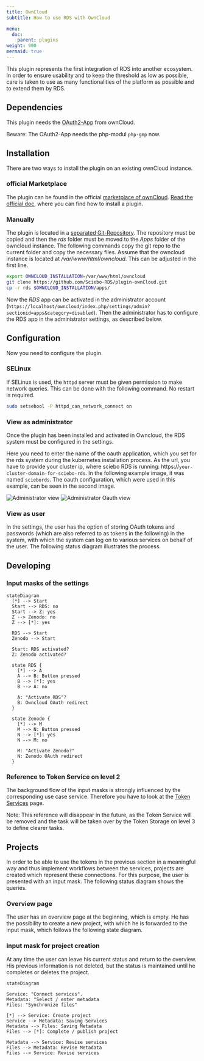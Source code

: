 ```yaml
---
title: OwnCloud
subtitle: How to use RDS with OwnCloud

menu:
  doc:
    parent: plugins
weight: 900
mermaid: true
---
```



This plugin represents the first integration of RDS into another ecosystem. In order to ensure usability and to keep the threshold as low as possible, care is taken to use as many functionalities of the platform as possible and to extend them by RDS.

## Dependencies

This plugin needs the [OAuth2-App](https://marketplace.owncloud.com/apps/oauth2) from ownCloud.

Beware: The OAuth2-App needs the php-modul `php-gmp` now.

## Installation

There are two ways to install the plugin on an existing ownCloud instance.

### official Marketplace

The plugin can be found in the official [marketplace of ownCloud](https://marketplace.owncloud.com/apps/rds). [Read the official doc](https://doc.owncloud.com/server/admin_manual/installation/apps_management_installation.html), where you can find how to install a plugin.

### Manually

The plugin is located in a [separated Git-Repository](https://github.com/Sciebo-RDS/plugin-ownCloud.git). The repository must be copied and then the *rds* folder must be moved to the *Apps* folder of the owncloud instance. The following commands copy the git repo to the current folder and copy the necessary files. Assume that the owncloud instance is located at */var/www/html/owncloud*. This can be adjusted in the first line.

```bash
export OWNCLOUD_INSTALLATION=/var/www/html/owncloud
git clone https://github.com/Sciebo-RDS/plugin-ownCloud.git
cp -r rds $OWNCLOUD_INSTALLATION/apps/
```

Now the *RDS* app can be activated in the administrator account (`https://localhost/owncloud/index.php/settings/admin?sectionid=apps&category=disabled`). Then the administrator has to configure the RDS app in the administrator settings, as described below.

## Configuration

Now you need to configure the plugin.

### SELinux

If SELinux is used, the `httpd` server must be given permission to make network queries. This can be done with the following command. No restart is required.

```bash
sudo setsebool -P httpd_can_network_connect on
```

### View as administrator

Once the plugin has been installed and activated in Owncloud, the RDS system must be configured in the settings.

Here you need to enter the name of the oauth application, which you set for the rds system during the kubernetes installation process. As the url, you have to provide your cluster ip, where sciebo RDS is running: https://`your-cluster-domain-for-sciebo-rds`. In the following example image, it was named `sciebords`. The oauth configuration, which were used in this example, can be seen in the second image.

![Administrator view](/images/oc-plugin-view-admin.png)
![Administrator Oauth view](/images/oc-plugin-view-admin-oauth.png)

### View as user

In the settings, the user has the option of storing OAuth tokens and passwords (which are also referred to as tokens in the following) in the system, with which the system can log on to various services on behalf of the user. The following status diagram illustrates the process.

## Developing

### Input masks of the settings

```mermaid
stateDiagram
  [*] --> Start
  Start --> RDS: no
  Start --> Z: yes
  Z --> Zenodo: no
  Z --> [*]: yes

  RDS --> Start
  Zenodo --> Start

  Start: RDS activated?
  Z: Zenodo activated?

  state RDS {
    [*] --> A
    A --> B: Button pressed
    B --> [*]: yes
    B --> A: no

    A: "Activate RDS"?
    B: Owncloud OAuth redirect
  }

  state Zenodo {
    [*] --> M
    M --> N: Button pressed
    N --> [*]: yes
    N --> M: no

    M: "Activate Zenodo?"
    N: Zenodo OAuth redirect
  }
```

### Reference to Token Service on level 2

The background flow of the input masks is strongly influenced by the corresponding use case service. Therefore you have to look at the [Token Services](/doc/impl/use-cases/port-service/#communication-with-the-plugins) page.

Note: This reference will disappear in the future, as the Token Service will be removed and the task will be taken over by the Token Storage on level 3 to define clearer tasks.

## Projects

In order to be able to use the tokens in the previous section in a meaningful way and thus implement workflows between the services, projects are created which represent these connections. For this purpose, the user is presented with an input mask. The following status diagram shows the queries.

### Overview page

The user has an overview page at the beginning, which is empty. He has the possibility to create a new project, with which he is forwarded to the input mask, which follows the following state diagram.

### Input mask for project creation

At any time the user can leave his current status and return to the overview. His previous information is not deleted, but the status is maintained until he completes or deletes the project.

```mermaid
stateDiagram

Service: "Connect services".
Metadata: "Select / enter metadata
Files: "Synchronize files"

[*] --> Service: Create project
Service --> Metadata: Saving Services
Metadata --> Files: Saving Metadata
Files --> [*]: Complete / publish project

Metadata --> Service: Revise services
Files --> Metadata: Revise Metadata
Files --> Service: Revise services

```
